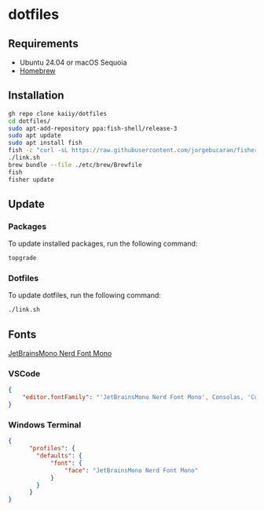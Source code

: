 # dotfiles 

## Requirements

- Ubuntu 24.04 or macOS Sequoia
- [Homebrew](https://brew.sh)

## Installation

```sh
gh repo clone kaiiy/dotfiles
cd dotfiles/
sudo apt-add-repository ppa:fish-shell/release-3 
sudo apt update
sudo apt install fish
fish -c "curl -sL https://raw.githubusercontent.com/jorgebucaran/fisher/main/functions/fisher.fish | source && fisher install jorgebucaran/fisher"
./link.sh
brew bundle --file ./etc/brew/Brewfile
fish
fisher update
```

## Update

### Packages

To update installed packages, run the following command:

```sh
topgrade
```

### Dotfiles

To update dotfiles, run the following command:

```sh
./link.sh
```

## Fonts

[JetBrainsMono Nerd Font Mono](https://www.nerdfonts.com/font-downloads#:~:text=font%20for%20developers-,Download,-Preview%20on%20ProgrammingFonts)

### VSCode 

```json
{
    "editor.fontFamily": "'JetBrainsMono Nerd Font Mono', Consolas, 'Courier New', monospace"
}
```

### Windows Terminal

```json
{
      "profiles": {
        "defaults": {
            "font": {
                "face": "JetBrainsMono Nerd Font Mono" 
            }
        }
      }
}
```
